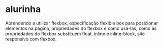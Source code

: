 # alurinha
Aprendendo a utilizar flexbox, especificação flexible box para posicionar elementos na página, propriedades do flexbox e como usá-las, como as propriedades do flexbox substituem float, inline e inline-block, site responsivo com flexbox.
